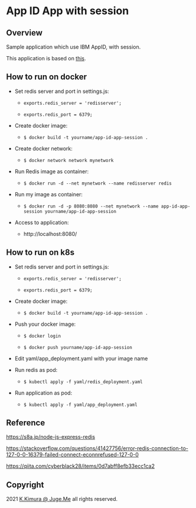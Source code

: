 # App ID App with session

## Overview

Sample application which use IBM AppID, with session.

This application is based on [this](https://github.com/dotnsf/app_id_app).


## How to run on docker

- Set redis server and port in settings.js:

  - `exports.redis_server = 'redisserver';`

  - `exports.redis_port = 6379;`

- Create docker image:

  - `$ docker build -t yourname/app-id-app-session .`

- Create docker network:

  - `$ docker network network mynetwork`

- Run Redis image as container:

  - `$ docker run -d --net mynetwork --name redisserver redis`

- Run my image as container:

  - `$ docker run -d -p 8080:8080 --net mynetwork --name app-id-app-session yourname/app-id-app-session`

- Access to application:

  - http://localhost:8080/


## How to run on k8s

- Set redis server and port in settings.js:

  - `exports.redis_server = 'redisserver';`

  - `exports.redis_port = 6379;`

- Create docker image:

  - `$ docker build -t yourname/app-id-app-session .`

- Push your docker image:

  - `$ docker login`

  - `$ docker push yourname/app-id-app-session`

- Edit yaml/app_deployment.yaml with your image name

- Run redis as pod:

  - `$ kubectl apply -f yaml/redis_deployment.yaml`

- Run application as pod:

  - `$ kubectl apply -f yaml/app_deployment.yaml`


## Reference

https://s8a.jp/node-js-express-redis

https://stackoverflow.com/questions/41427756/error-redis-connection-to-127-0-0-16379-failed-connect-econnrefused-127-0-0

https://qiita.com/cyberblack28/items/0d7abff8efb33ecc1ca2


## Copyright

2021 [K.Kimura @ Juge.Me](https://github.com/dotnsf) all rights reserved.
